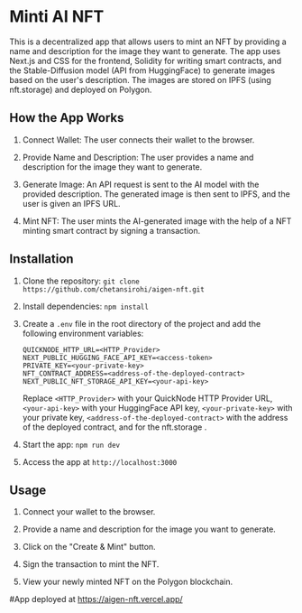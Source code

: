 # Minti AI NFT

This is a decentralized app that allows users to mint an NFT by providing a name and description for the image they want to generate. The app uses Next.js and CSS for the frontend, Solidity for writing smart contracts, and the Stable-Diffusion model (API from HuggingFace) to generate images based on the user's description. The images are stored on IPFS (using nft.storage) and deployed on Polygon.

## How the App Works

1. Connect Wallet: The user connects their wallet to the browser.

2. Provide Name and Description: The user provides a name and description for the image they want to generate.

3. Generate Image: An API request is sent to the AI model with the provided description. The generated image is then sent to IPFS, and the user is given an IPFS URL.

4. Mint NFT: The user mints the AI-generated image with the help of a NFT minting smart contract by signing a transaction.

## Installation

1. Clone the repository: `git clone https://github.com/chetansirohi/aigen-nft.git`

2. Install dependencies: `npm install`

3. Create a `.env` file in the root directory of the project and add the following environment variables:

   ```
   QUICKNODE_HTTP_URL=<HTTP_Provider>
   NEXT_PUBLIC_HUGGING_FACE_API_KEY=<access-token>
   PRIVATE_KEY=<your-private-key>
   NFT_CONTRACT_ADDRESS=<address-of-the-deployed-contract>
   NEXT_PUBLIC_NFT_STORAGE_API_KEY=<your-api-key>
   ```

   Replace `<HTTP_Provider>` with your QuickNode HTTP Provider  URL,`<your-api-key>` with your HuggingFace API key, `<your-private-key>` with your private key, `<address-of-the-deployed-contract>` with the address of the deployed contract, and <your-api-key> for the nft.storage .

4. Start the app: `npm run dev`

5. Access the app at `http://localhost:3000`

## Usage

1. Connect your wallet to the browser.

2. Provide a name and description for the image you want to generate.

3. Click on the "Create & Mint" button.

4. Sign the transaction to mint the NFT.

5. View your newly minted NFT on the Polygon blockchain.

#App deployed at https://aigen-nft.vercel.app/
